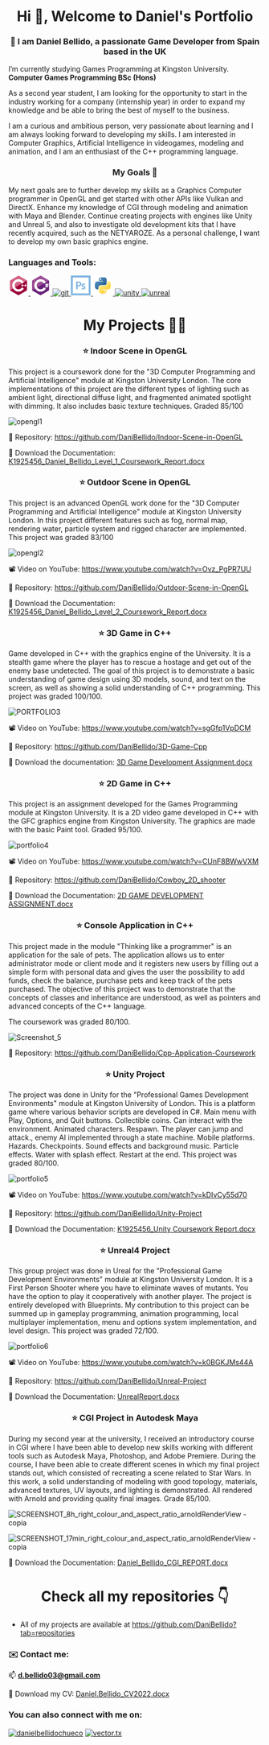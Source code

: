 <h1 align="center">Hi 👋, Welcome to Daniel's Portfolio</h1>

<h3 align="center"> 🔭 I am Daniel Bellido, a passionate Game Developer from Spain based in the UK</h3>


I’m currently studying Games Programming at Kingston University. **Computer Games Programming BSc (Hons)** 

As a second year student, I am looking for the opportunity to start in the industry working for a company (internship year) in order to expand my knowledge and be able to bring the best of myself to the business.

I am a curious and ambitious person, very passionate about learning and I am always looking forward to developing my skills. I am interested in Computer Graphics, Artificial Intelligence in videogames, modeling and animation, and I am an enthusiast of the C++ programming language.


<h3 align="center"> My Goals 🦾</h3>

My next goals are to further develop my skills as a Graphics Computer programmer in OpenGL and get started with other APIs like Vulkan and DirectX. Enhance my knowledge of CGI through modeling and animation with Maya and Blender. Continue creating projects with engines like Unity and Unreal 5, and also to investigate old development kits that I have recently acquired, such as the NETYAROZE. As a personal challenge, I want to develop my own basic graphics engine.

<h3 align="left">Languages and Tools:</h3>
<p align="left"> <a href="https://www.w3schools.com/cpp/" target="_blank" rel="noreferrer"> <img src="https://raw.githubusercontent.com/devicons/devicon/master/icons/cplusplus/cplusplus-original.svg" alt="cplusplus" width="40" height="40"/> </a> <a href="https://www.w3schools.com/cs/" target="_blank" rel="noreferrer"> <img src="https://raw.githubusercontent.com/devicons/devicon/master/icons/csharp/csharp-original.svg" alt="csharp" width="40" height="40"/> </a> <a href="https://git-scm.com/" target="_blank" rel="noreferrer"> <img src="https://www.vectorlogo.zone/logos/git-scm/git-scm-icon.svg" alt="git" width="40" height="40"/> </a> <a href="https://www.photoshop.com/en" target="_blank" rel="noreferrer"> <img src="https://raw.githubusercontent.com/devicons/devicon/master/icons/photoshop/photoshop-line.svg" alt="photoshop" width="40" height="40"/> </a> <a href="https://www.python.org" target="_blank" rel="noreferrer"> <img src="https://raw.githubusercontent.com/devicons/devicon/master/icons/python/python-original.svg" alt="python" width="40" height="40"/> </a> <a href="https://unity.com/" target="_blank" rel="noreferrer"> <img src="https://www.vectorlogo.zone/logos/unity3d/unity3d-icon.svg" alt="unity" width="40" height="40"/> </a> <a href="https://unrealengine.com/" target="_blank" rel="noreferrer"> <img src="https://raw.githubusercontent.com/kenangundogan/fontisto/036b7eca71aab1bef8e6a0518f7329f13ed62f6b/icons/svg/brand/unreal-engine.svg" alt="unreal" width="40" height="40"/> </a> </p>


<h1 align="center">My Projects 👨‍💻 </h1>

<h3 align="center"> ⭐️ Indoor Scene in OpenGL </h3>

This project is a coursework done for the "3D Computer Programming and Artificial Intelligence" module at Kingston University London. The core implementations of this project are the different types of lighting such as ambient light, directional diffuse light, and fragmented animated spotlight with dimming. It also includes basic texture techniques. Graded 85/100


![opengl1](https://user-images.githubusercontent.com/103462533/172077302-769fc962-60fa-49f2-a611-fb7afb863eab.png)

💾 Repository: https://github.com/DaniBellido/Indoor-Scene-in-OpenGL

📄 Download the Documentation: [K1925456_Daniel_Bellido_Level_1_Coursework_Report.docx](https://github.com/DaniBellido/DaniBellido/files/8841131/K1925456_Daniel_Bellido_Level_1_Coursework_Report.docx)


<h3 align="center"> ⭐️ Outdoor Scene in OpenGL </h3>

This project is an advanced OpenGL work done for the "3D Computer Programming and Artificial Intelligence" module at Kingston University London. In this project different features such as fog, normal map, rendering water, particle system and rigged character are implemented. This project was graded 83/100

![opengl2](https://user-images.githubusercontent.com/103462533/172078516-ee937537-a3dc-4541-92ce-2a022798321d.png)

📽 Video on YouTube: https://www.youtube.com/watch?v=Ovz_PgPR7UU

💾 Repository: https://github.com/DaniBellido/Outdoor-Scene-in-OpenGL

📄 Download the Documentation: [K1925456_Daniel_Bellido_Level_2_Coursework_Report.docx](https://github.com/DaniBellido/DaniBellido/files/8841193/K1925456_Daniel_Bellido_Level_2_Coursework_Report.docx)

<h3 align="center"> ⭐️ 3D Game in C++ </h3>

Game developed in C++ with the graphics engine of the University. It is a stealth game where the player has to rescue a hostage and get out of the enemy base undetected. The goal of this project is to demonstrate a basic understanding of game design using 3D models, sound, and text on the screen, as well as showing a solid understanding of C++ programming.
This project was graded 100/100.

![PORTFOLIO3](https://user-images.githubusercontent.com/103462533/172079282-bc1b680c-6aa1-4223-a40e-143e67b1e435.png)

📽 Video on YouTube: https://www.youtube.com/watch?v=sgGfp1VpDCM

💾 Repository: https://github.com/DaniBellido/3D-Game-Cpp

📄 Download the documentation: [3D Game Development Assignment.docx](https://github.com/DaniBellido/DaniBellido/files/8841262/3D.Game.Development.Assignment.docx)


<h3 align="center"> ⭐️ 2D Game in C++ </h3>

This project is an assignment developed for the Games Programming module at Kingston University. It is a 2D video game developed in C++ with the GFC graphics engine from Kingston University. The graphics are made with the basic Paint tool. Graded 95/100.

![portfolio4](https://user-images.githubusercontent.com/103462533/172082147-2d0289b6-00d3-47b3-a497-302998e3206e.png)

📽 Video on YouTube: https://www.youtube.com/watch?v=CUnF8BWwVXM

💾 Repository: https://github.com/DaniBellido/Cowboy_2D_shooter

📄 Download the Documentation: [2D GAME DEVELOPMENT ASSIGNMENT.docx](https://github.com/DaniBellido/DaniBellido/files/8841342/2D.GAME.DEVELOPMENT.ASSIGNMENT.docx)

<h3 align="center"> ⭐️ Console Application in C++ </h3>

This project made in the module "Thinking like a programmer" is an application for the sale of pets. The application allows us to enter administrator mode or client mode and it registers new users by filling out a simple form with personal data and gives the user the possibility to add funds, check the balance, purchase pets and keep track of the pets purchased.
The objective of this project was to demonstrate that the concepts of classes and inheritance are understood, as well as pointers and advanced concepts of the C++ language.

The coursework was graded 80/100.

![Screenshot_5](https://user-images.githubusercontent.com/103462533/172205390-6ead4ae0-c5d3-483c-a261-d081bb7bcf20.png)

💾 Repository: https://github.com/DaniBellido/Cpp-Application-Coursework


<h3 align="center"> ⭐️ Unity Project </h3>

The project was done in Unity for the "Professional Games Development Environments" module at Kingston University of London. This is a platform game where various behavior scripts are developed in C#. Main menu with Play, Options, and Quit buttons. Collectible coins. Can interact with the environment. Animated characters. Respawn. The player can jump and attack., enemy AI implemented through a state machine. Mobile platforms. Hazards. Checkpoints. Sound effects and background music. Particle effects. Water with splash effect. Restart at the end.  This project was graded 80/100. 

![portfolio5](https://user-images.githubusercontent.com/103462533/172084569-a6ab6e79-2711-429d-a1a9-925f5642e1ee.png)

📽 Video on YouTube: https://www.youtube.com/watch?v=kDIvCy55d70

💾 Repository: https://github.com/DaniBellido/Unity-Project

📄 Download the Documentation: [K1925456_Unity Coursework Report.docx](https://github.com/DaniBellido/DaniBellido/files/8841464/K1925456_Unity.Coursework.Report.docx)


<h3 align="center"> ⭐️ Unreal4 Project </h3>

This group project was done in Ureal for the "Professional Game Development Environments" module at Kingston University London. It is a First Person Shooter where you have to eliminate waves of mutants. You have the option to play it cooperatively with another player. The project is entirely developed with Blueprints. My contribution to this project can be summed up in gameplay programming, animation programming, local multiplayer implementation, menu and options system implementation, and level design. This project was graded 72/100.

![portfolio6](https://user-images.githubusercontent.com/103462533/172085845-ef1ded15-d91f-4764-8a29-84da5b081c97.png)

📽 Video on YouTube: https://www.youtube.com/watch?v=k0BGKJMs44A

💾 Repository: https://github.com/DaniBellido/Unreal-Project

📄 Download the Documentation: [UnrealReport.docx](https://github.com/DaniBellido/DaniBellido/files/8841558/UnrealReport.docx)

<h3 align="center"> ⭐️ CGI Project in Autodesk Maya </h3>

During my second year at the university, I received an introductory course in CGI where I have been able to develop new skills working with different tools such as Autodesk Maya, Photoshop, and Adobe Premiere. During the course, I have been able to create different scenes in which my final project stands out, which consisted of recreating a scene related to Star Wars.
In this work, a solid understanding of modeling with good topology, materials, advanced textures, UV layouts, and lighting is demonstrated. All rendered with Arnold and providing quality final images. Grade 85/100. 

![SCREENSHOT_8h_right_colour_and_aspect_ratio_arnoldRenderView - copia](https://user-images.githubusercontent.com/103462533/172089316-bc141359-4407-48bd-9883-43c01bf8b988.png)

![SCREENSHOT_17min_right_colour_and_aspect_ratio_arnoldRenderView - copia](https://user-images.githubusercontent.com/103462533/172089479-d7725378-1f6c-4e8a-922e-ae2f1a70a4ce.png)

📄 Download the Documentation: [Daniel_Bellido_CGI_REPORT.docx](https://github.com/DaniBellido/DaniBellido/files/8841686/Daniel_Bellido_CGI_REPORT.docx)



<h1 align="center">  Check all my repositories 👇 </h1>

- All of my projects are available at https://github.com/DaniBellido?tab=repositories


<h3 align="left"> ✉️ Contact me:  </h3>

📫 **d.bellido03@gmail.com**

📄 Download my CV: [Daniel.Bellido_CV2022.docx](https://github.com/DaniBellido/Cpp-Application-Coursework/files/8846953/Daniel.Bellido_CV2022.docx)

<h3 align="left">You can also connect with me on:</h3>
<p align="left">
<a href="https://linkedin.com/in/danielbellidochueco" target="blank"><img align="center" src="https://raw.githubusercontent.com/rahuldkjain/github-profile-readme-generator/master/src/images/icons/Social/linked-in-alt.svg" alt="danielbellidochueco" height="30" width="40" /></a>
<a href="https://instagram.com/vector.tx" target="blank"><img align="center" src="https://raw.githubusercontent.com/rahuldkjain/github-profile-readme-generator/master/src/images/icons/Social/instagram.svg" alt="vector.tx" height="30" width="40" /></a>
</p>

